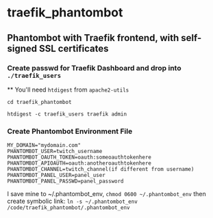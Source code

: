 # traefik_phantombot
## Phantombot with Traefik frontend, with self-signed SSL certificates

### Create passwd for Traefik Dashboard and drop into `./traefik_users`
** You'll need `htdigest` from `apache2-utils`

`cd traefik_phantombot`

`htdigest -c traefik_users traefik admin`

### Create Phantombot Environment File
```
MY_DOMAIN="mydomain.com"
PHANTOMBOT_USER=twitch_username
PHANTOMBOT_OAUTH_TOKEN=oauth:someoauthtokenhere
PHANTOMBOT_APIOAUTH=oauth:anotheroauthtokenhere
PHANTOMBOT_CHANNEL=twitch_channel(if different from username)
PHANTOMBOT_PANEL_USER=panel_user
PHANTOMBOT_PANEL_PASSWD=panel_password
```
I save mine to ~/.phantombot_env, `chmod 0600 ~/.phantombot_env` then create symbolic link:
`ln -s ~/.phantombot_env /code/traefik_phantombot/.phantombot_env`
